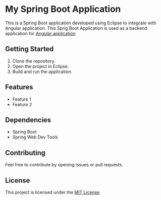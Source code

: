 # My Spring Boot Application

This is a  Spring Boot application developed using Eclipse to integrate with Angular application.
This Sprig Boot Application is used as a backend application for [Angular application](https://github.com/rajan10/SpringBootAngularGetMappingVsCode)
## Getting Started

1. Clone the repository.
2. Open the project in Eclipse.
3. Build and run the application.

## Features

- Feature 1
- Feature 2

## Dependencies

- Spring Boot
- Spring Web Dev Tools

## Contributing

Feel free to contribute by opening issues or pull requests.

## License

This project is licensed under the [MIT License](LICENSE).
